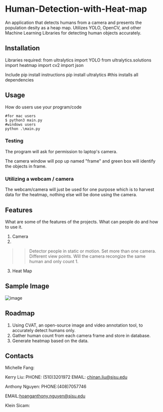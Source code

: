 # Human-Detection-with-Heat-map
An application that detects humans from a camera and presents the population desity as a heap map.
Utilizes YOLO, OpenCV, and other Machine Learning Libraries for detecting human objects accurately. 

## Installation
Libraries required:
from ultralytics import YOLO
from ultralytics.solutions import heatmap
import cv2
import json

Include pip install instructions
pip install ultralytics #this installs all dependencies



## Usage
How do users use your program/code
```
#for mac users
$ python3 main.py
#windows users
python .\main.py

```
### Testing

The program will ask for permission to laptop's camera.

The camera window will pop up named "frame" and green box will identify the objects in frame.

### Utilizing a webcam / camera

The webcam/camera will just be used for one purpose which is to harvest data for the heatmap, nothing else will be done using the camera. 

## Features

What are some of the features of the projects. What can people do and how to use it. 
1. Camera
2. 
>  > Detector people in static or motion.
>  > Set more than one camera. Different view points. Will the camera recongize the same human and only count 1.
3. Heat Map

## Sample Image
![image](https://github.com/kerrycliu/Human-Detection-with-Heat-map/assets/93110676/1d287e7f-d2a5-47c3-969f-f544c534b32e)


## Roadmap
1. Using CVAT, an open-source image and video annotation tool, to accurately detect humans only.
2. Gather human count from each camera frame and store in database.
3. Generate heatmap based on the data. 

## Contacts
Michelle Fang:

Kerry Liu:
PHONE: (510)3201972
EMAIL: chinan.liu@sjsu.edu

Anthony Nguyen: 
PHONE:(408)7057746

EMAIL:hoanganthony.nguyen@sjsu.edu

Klein Sicam:
